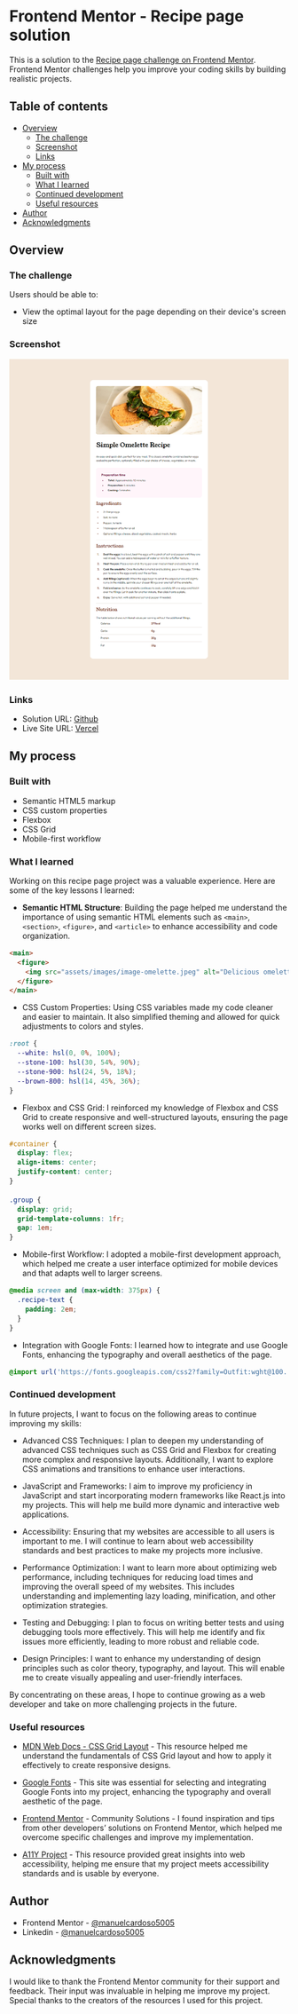 # Frontend Mentor - Recipe page solution

This is a solution to the [Recipe page challenge on Frontend Mentor](https://www.frontendmentor.io/challenges/recipe-page-KiTsR8QQKm). Frontend Mentor challenges help you improve your coding skills by building realistic projects.

## Table of contents

- [Overview](#overview)
  - [The challenge](#the-challenge)
  - [Screenshot](#screenshot)
  - [Links](#links)
- [My process](#my-process)
  - [Built with](#built-with)
  - [What I learned](#what-i-learned)
  - [Continued development](#continued-development)
  - [Useful resources](#useful-resources)
- [Author](#author)
- [Acknowledgments](#acknowledgments)

## Overview

### The challenge

Users should be able to:

- View the optimal layout for the page depending on their device's screen size

### Screenshot

![Screenshot](./screenshot.jpg)

### Links

- Solution URL: [Github](https://github.com/manuelcardoso5005/recipe-page-main)
- Live Site URL: [Vercel](https://recipe-page-main-ecru.vercel.app/)

## My process

### Built with

- Semantic HTML5 markup
- CSS custom properties
- Flexbox
- CSS Grid
- Mobile-first workflow

### What I learned

Working on this recipe page project was a valuable experience. Here are some of the key lessons I learned:

- **Semantic HTML Structure**: Building the page helped me understand the importance of using semantic HTML elements such as `<main>`, `<section>`, `<figure>`, and `<article>` to enhance accessibility and code organization.

```html
<main>
  <figure>
    <img src="assets/images/image-omelette.jpeg" alt="Delicious omelette">
  </figure>
</main>
```

- CSS Custom Properties: Using CSS variables made my code cleaner and easier to maintain. It also simplified theming and allowed for quick adjustments to colors and styles.

```css
:root {
  --white: hsl(0, 0%, 100%);
  --stone-100: hsl(30, 54%, 90%);
  --stone-900: hsl(24, 5%, 18%);
  --brown-800: hsl(14, 45%, 36%);
}
```

- Flexbox and CSS Grid: I reinforced my knowledge of Flexbox and CSS Grid to create responsive and well-structured layouts, ensuring the page works well on different screen sizes.

```css
#container {
  display: flex;
  align-items: center;
  justify-content: center;
}

.group {
  display: grid;
  grid-template-columns: 1fr;
  gap: 1em;
}
```

- Mobile-first Workflow: I adopted a mobile-first development approach, which helped me create a user interface optimized for mobile devices and that adapts well to larger screens.

```css
@media screen and (max-width: 375px) {
  .recipe-text {
    padding: 2em;
  }
}
```

- Integration with Google Fonts: I learned how to integrate and use Google Fonts, enhancing the typography and overall aesthetics of the page.

```css
@import url('https://fonts.googleapis.com/css2?family=Outfit:wght@100..900&family=Roboto:wght@300;400;500;700;900&family=Young+Serif&display=swap');
```

### Continued development

In future projects, I want to focus on the following areas to continue improving my skills:

- Advanced CSS Techniques: I plan to deepen my understanding of advanced CSS techniques such as CSS Grid and Flexbox for creating more complex and responsive layouts. Additionally, I want to explore CSS animations and transitions to enhance user interactions.

- JavaScript and Frameworks: I aim to improve my proficiency in JavaScript and start incorporating modern frameworks like React.js into my projects. This will help me build more dynamic and interactive web applications.

- Accessibility: Ensuring that my websites are accessible to all users is important to me. I will continue to learn about web accessibility standards and best practices to make my projects more inclusive.

- Performance Optimization: I want to learn more about optimizing web performance, including techniques for reducing load times and improving the overall speed of my websites. This includes understanding and implementing lazy loading, minification, and other optimization strategies.

- Testing and Debugging: I plan to focus on writing better tests and using debugging tools more effectively. This will help me identify and fix issues more efficiently, leading to more robust and reliable code.

- Design Principles: I want to enhance my understanding of design principles such as color theory, typography, and layout. This will enable me to create visually appealing and user-friendly interfaces.

By concentrating on these areas, I hope to continue growing as a web developer and take on more challenging projects in the future.

### Useful resources

- [MDN Web Docs - CSS Grid Layout](https://developer.mozilla.org/en-US/docs/Web/CSS/CSS_Grid_Layout) - This resource helped me understand the fundamentals of CSS Grid layout and how to apply it effectively to create responsive designs.

- [Google Fonts](https://fonts.google.com/) - This site was essential for selecting and integrating Google Fonts into my project, enhancing the typography and overall aesthetic of the page.

- [Frontend Mentor](https://www.frontendmentor.io/community) - Community Solutions - I found inspiration and tips from other developers’ solutions on Frontend Mentor, which helped me overcome specific challenges and improve my implementation.

- [A11Y Project](https://a11yproject.com/) - This resource provided great insights into web accessibility, helping me ensure that my project meets accessibility standards and is usable by everyone.

## Author

- Frontend Mentor - [@manuelcardoso5005](https://www.frontendmentor.io/profile/manuelcardoso5005)
- Linkedin - [@manuelcardoso5005](https://www.linkedin.com/in/manuelcardoso5005/)

## Acknowledgments

I would like to thank the Frontend Mentor community for their support and feedback. Their input was invaluable in helping me improve my project. Special thanks to the creators of the resources I used for this project.